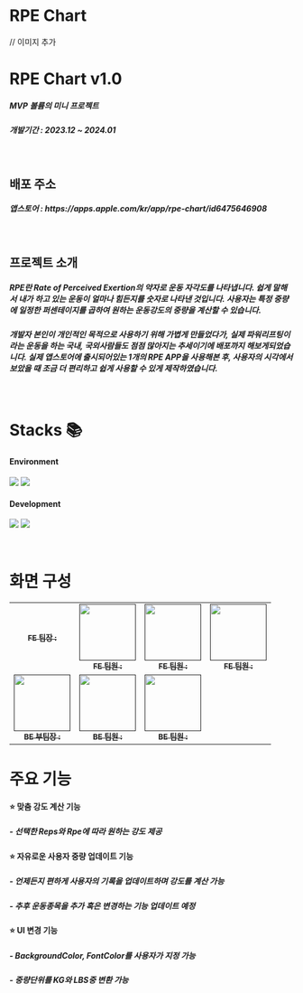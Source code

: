<h1>RPE Chart</h1>
// 이미지 추가

<br/>

<h1>RPE Chart v1.0</h1>
<h5> MVP 볼륨의 미니 프로젝트 </h5>
<h5> 개발기간 : 2023.12 ~ 2024.01 </h5>

<br/>

<h2> 배포 주소 </h2>
<h5> 앱스토어 : https://apps.apple.com/kr/app/rpe-chart/id6475646908 </h5>

<br/>

<h2> 프로젝트 소개 </h2>
<h5> RPE란 Rate of Perceived Exertion의 약자로 운동 자각도를 나타냅니다. 쉽게 말해서 내가 하고 있는 운동이 얼마나 힘든지를 숫자로 나타낸 것입니다. 사용자는 특정 중량에 일정한 퍼센테이지를 곱하여 원하는 운동강도의 중량을 계산할 수 있습니다. </h5>
<h5> 개발자 본인이 개인적인 목적으로 사용하기 위해 가볍게 만들었다가, 실제 파워리프팅이라는 운동을 하는 국내, 국외사람들도 점점 많아지는 추세이기에 배포까지 해보게되었습니다. 실제 앱스토어에 출시되어있는 1개의 RPE APP을 사용해본 후, 사용자의 시각에서 보았을 때 조금 더 편리하고 쉽게 사용할 수 있게 제작하였습니다.</h5>

<br/>

<h1> Stacks 📚 </h1>
<h4> Environment </h4>
<p><img src="https://img.shields.io/badge/XCODE-147EFB?style=for-the-badge&logo=xcode&logoColor=white"> <img src="https://img.shields.io/badge/GITHUB-181717?style=for-the-badge&logo=github&logoColor=white"></p>

<h4> Development </h4>
<p><img src="https://img.shields.io/badge/SWIFT-F05138?style=for-the-badge&logo=swift&logoColor=white"> <img src="https://img.shields.io/badge/SWIFTUI-2396F3?style=for-the-badge&logo=swiftUI&logoColor=white"></p>

<br/>

<h1> 화면 구성 </h1>
<table>
  <tbody>
    <tr>
      <td align="center"><a href=""><img src="width="100px;" alt=""/><br /><sub><b>FE 팀장 : </b></sub></a><br /></td>
      <td align="center"><a href=""><img src="" width="100px;" alt=""/><br /><sub><b>FE 팀원 : </b></sub></a><br /></td>
      <td align="center"><a href=""><img src="" width="100px;" alt=""/><br /><sub><b>FE 팀원 : </b></sub></a><br /></td>
      <td align="center"><a href=""><img src="" width="100px;" alt=""/><br /><sub><b>FE 팀원 : </b></sub></a><br /></td>
     <tr/>
      <td align="center"><a href=""><img src="" width="100px;" alt=""/><br /><sub><b>BE 부팀장 : </b></sub></a><br /></td>
      <td align="center"><a href=""><img src="" width="100px;" alt=""/><br /><sub><b>BE 팀원 : </b></sub></a><br /></td>
      <td align="center"><a href=""><img src="" width="100px;" alt=""/><br /><sub><b>BE 팀원 : </b></sub></a><br /></td>
    </tr>
  </tbody>
</table>

<h1> 주요 기능 </h1>
<h4> ⭐️ 맞춤 강도 계산 기능 </h4>
<h5> - 선택한 Reps와 Rpe에 따라 원하는 강도 제공 </h5>

<h4> ⭐️ 자유로운 사용자 중량 업데이트 기능 </h4>
<h5> - 언제든지 편하게 사용자의 기록을 업데이트하며 강도를 계산 가능 </h5>
<h5> - 추후 운동종목을 추가 혹은 변경하는 기능 업데이트 예정 </h5>

<h4> ⭐️ UI 변경 기능 </h4>
<h5> - BackgroundColor, FontColor를 사용자가 지정 가능 </h5>
<h5> - 중량단위를 KG와 LBS중 변환 가능 </h5>

<br/>
<br/>
<br/>
<br/>
